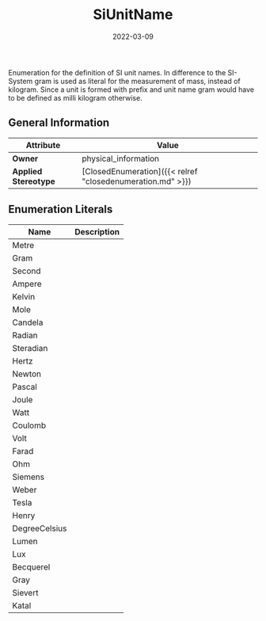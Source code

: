 ﻿---
title: SiUnitName
toc: false
type: specs
date: "2022-03-09"
draft: false
specification: VEC
version: 2.0.0
documentType: "Recommendation"
elementType: Class
classes:
  - SiUnitName
menu_name: vec-2.0.0
---
<p>Enumeration for the definition of SI unit names. In difference to the SI-System gram is used as literal for the measurement of mass, instead of kilogram. Since a unit is formed with prefix and unit name gram would have to be defined as milli kilogram otherwise. </p>

## General Information

| Attribute               | Value |
|-------------------------|-------|
| **Owner**               | physical_information |
| **Applied Stereotype**  | [ClosedEnumeration]({{< relref "closedenumeration.md" >}})<br/>  |

## Enumeration Literals
| Name          | **Description** |
|---------------|-----------------|
| Metre |  |
| Gram |  |
| Second |  |
| Ampere |  |
| Kelvin |  |
| Mole |  |
| Candela |  |
| Radian |  |
| Steradian |  |
| Hertz |  |
| Newton |  |
| Pascal |  |
| Joule |  |
| Watt |  |
| Coulomb |  |
| Volt |  |
| Farad |  |
| Ohm |  |
| Siemens |  |
| Weber |  |
| Tesla |  |
| Henry |  |
| DegreeCelsius |  |
| Lumen |  |
| Lux |  |
| Becquerel |  |
| Gray |  |
| Sievert |  |
| Katal |  |
